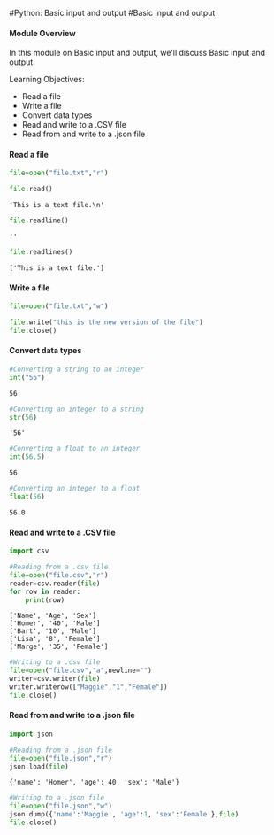 #Python: Basic input and output
#Basic input and output

#### Module Overview 
 In this module on Basic input and output, we'll discuss Basic input and output. 

 Learning Objectives: 

-  Read a file
-  Write a file
-  Convert data types
-  Read and write to a .CSV file
-  Read from and write to a .json file

#### Read a file


```python
file=open("file.txt","r")

```


```python
file.read()

```




    'This is a text file.\n'




```python
file.readline()

```




    ''




```python
file.readlines()

```




    ['This is a text file.']



#### Write a file


```python
file=open("file.txt","w")

```


```python
file.write("this is the new version of the file")
file.close()

```

#### Convert data types


```python
#Converting a string to an integer
int("56")

```




    56




```python
#Converting an integer to a string
str(56)

```




    '56'




```python
#Converting a float to an integer
int(56.5)

```




    56




```python
#Converting an integer to a float
float(56)

```




    56.0



#### Read and write to a .CSV file


```python
import csv

```


```python
#Reading from a .csv file
file=open("file.csv","r")
reader=csv.reader(file)
for row in reader:
    print(row)
```

    ['Name', 'Age', 'Sex']
    ['Homer', '40', 'Male']
    ['Bart', '10', 'Male']
    ['Lisa', '8', 'Female']
    ['Marge', '35', 'Female']
    


```python
#Writing to a .csv file
file=open("file.csv","a",newline="")
writer=csv.writer(file)
writer.writerow(["Maggie","1","Female"])
file.close()

```

#### Read from and write to a .json file


```python
import json

```


```python
#Reading from a .json file
file=open("file.json","r")
json.load(file)
```




    {'name': 'Homer', 'age': 40, 'sex': 'Male'}




```python
#Writing to a .json file
file=open("file.json","w")
json.dump({'name':'Maggie', 'age':1, 'sex':'Female'},file)
file.close()
```